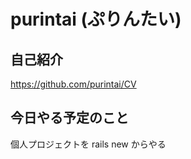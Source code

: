 purintai (ぷりんたい)
===

## 自己紹介

https://github.com/purintai/CV

## 今日やる予定のこと

個人プロジェクトを rails new からやる
